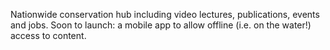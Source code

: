 Nationwide conservation hub including video lectures, publications, events and jobs. Soon to launch: a mobile app to allow offline (i.e. on the water!) access to content.